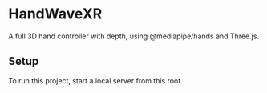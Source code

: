# HandWaveXR
A full 3D hand controller with depth, using @mediapipe/hands and Three.js.

## Setup
To run this project, start a local server from this root.
